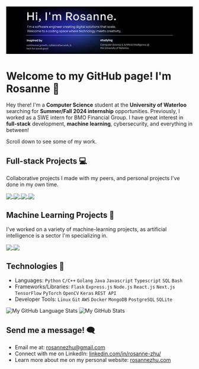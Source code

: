 [![website](display.svg "website")](https://rosannezhu.com)
# Welcome to my GitHub page! I'm Rosanne 👋
Hey there! I'm a **Computer Science** student at the **University of Waterloo** searching for **Summer/Fall 2024 internship** opportunities. Previously, I worked as a SWE intern for BMO Financial Group.
I have great interest in **full-stack** development, **machine learning**, cybersecurity, and everything in between! 

Scroll down to see some of my work.

## Full-stack Projects 💻

Collaborative projects I made with my peers, and personal projects I've done in my own time.</summary>
  <br/>
  <p>
    <a href="https://github.com/roskzhu/Empa">
      <img align="center" src="https://github-readme-stats.vercel.app/api/pin/?username=roskzhu&repo=Empa&theme=github_dark"/>
    </a>
    <a href="https://github.com/roskzhu/CareCompanion">
      <img align="center" src="https://github-readme-stats.vercel.app/api/pin/?username=roskzhu&repo=CareCompanion&theme=github_dark"/>
    </a>    
    <a href="https://github.com/roskzhu/Toronto-Shelter-Metrics-Map">
      <img align="center" src="https://github-readme-stats.vercel.app/api/pin/?username=roskzhu&repo=Toronto-Shelter-Metrics-Map&theme=github_dark"/>
    </a>
    <a href="https://github.com/roskzhu/CollaboraCart">
      <img align="center" src="https://github-readme-stats.vercel.app/api/pin/?username=roskzhu&repo=CollaboraCart&theme=github_dark"/>
    </a>
  </p>
</details>

## Machine Learning Projects 🧠

I've worked on a variety of machine-learning projects, as artificial intelligence is a sector I'm specializing in. </summary>
  <br/>
  <p>
    <a href="https://github.com/roskzhu/AutonomyBootcamp">
      <img align="center" src="https://github-readme-stats-git-masterrstaa-rickstaa.vercel.app/api/pin/?username=roskzhu&repo=AutonomyBootcamp&theme=github_dark&show_owner=true"/>
    </a>
      <a href="https://github.com/roskzhu/IntactChallenge">
      <img align="center" src="https://github-readme-stats-git-masterrstaa-rickstaa.vercel.app/api/pin/?username=roskzhu&repo=IntactChallenge&theme=github_dark&show_owner=true"/>
    </a>
  </p>
</details>

## Technologies 🔧
* Languages: `Python` `C/C++` `Golang` `Java` `Javascript` `Typescript`  `SQL`  `Bash`  
* Frameworks/Libraries: `Flask` `Express.js` `Node.js` `React.js` `Next.js` `TensorFlow` `PyTorch` `OpenCV` `Keras` `REST API`
* Developer Tools: `Linux` `Git` `AWS` `Docker` `MongoDB` `PostgreSQL` `SQLite`

![My GitHub Language Stats](https://github-readme-stats-git-masterrstaa-rickstaa.vercel.app/api/top-langs/?username=roskzhu&langs_count=8&tex&theme=github_dark&layout=compact)
![My GitHub Stats](https://github-readme-stats.vercel.app/api/?username=roskzhu&count_private=true&theme=github_dark&showicons=true)

## Send me a message! 🗨️
* Email me at: rosannezhu@gmail.com
* Connect with me on LinkedIn: [linkedin.com/in/rosanne-zhu/](https://www.linkedin.com/in/rosanne-zhu/)
* Learn more about me on my personal website: [rosannezhu.com](https://rosannezhu.com/)
